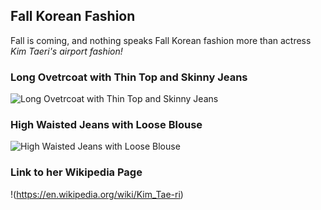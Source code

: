 ## **Fall Korean Fashion**
Fall is coming, and nothing speaks Fall Korean fashion more than actress _Kim Taeri's airport fashion!_


### Long Ovetrcoat with Thin Top and Skinny Jeans
![Long Ovetrcoat with Thin Top and Skinny Jeans](https://t1.daumcdn.net/news/201810/07/tvdaily/20181007080302794pkkt.jpg)

### High Waisted Jeans with Loose Blouse
![High Waisted Jeans with Loose Blouse](http://www.bntnews.co.uk/images/news/2019/5nbcb5f4ykxlyjypsq7nt5a2x7yhhk0b.jpg)

### Link to her Wikipedia Page
!(https://en.wikipedia.org/wiki/Kim_Tae-ri)
